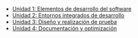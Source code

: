 * [Unidad 1: Elementos de desarrollo del software](Tema1)    
* [Unidad 2: Entornos integrados de desarrollo](Tema2)  
* [Unidad 3: Diseño y realización de prueba](Tema3)  
* [Unidad 4: Documentación y optimización](Tema4) 
